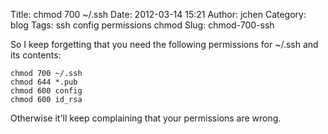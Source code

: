 Title: chmod 700 ~/.ssh
Date: 2012-03-14 15:21
Author: jchen
Category: blog
Tags: ssh config permissions chmod
Slug: chmod-700-ssh

So I keep forgetting that you need the following permissions for \~/.ssh
and its contents:

    chmod 700 ~/.ssh
    chmod 644 *.pub
    chmod 600 config
    chmod 600 id_rsa

Otherwise it'll keep complaining that your permissions are wrong.
